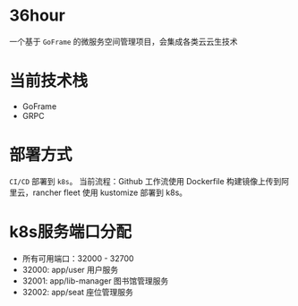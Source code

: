 # 36hour
一个基于 `GoFrame` 的微服务空间管理项目，会集成各类云云生技术

# 当前技术栈
- GoFrame
- GRPC

# 部署方式
`CI/CD` 部署到 `k8s`。
当前流程：Github 工作流使用 Dockerfile 构建镜像上传到阿里云，rancher fleet 使用 kustomize 部署到 k8s。

# k8s服务端口分配
- 所有可用端口：32000 - 32700
- 32000: app/user 用户服务
- 32001: app/lib-manager 图书馆管理服务
- 32002: app/seat 座位管理服务